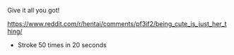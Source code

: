 Give it all you got!

https://www.reddit.com/r/hentai/comments/pf3if2/being_cute_is_just_her_thing/

- Stroke 50 times in 20 seconds
